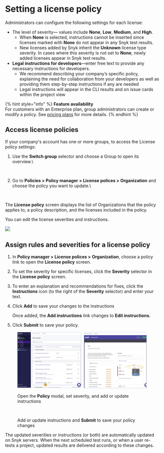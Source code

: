 # Setting a license policy

Administrators can configure the following settings for each license:

* The level of severity— values include **None**, **Low**, **Medium**, and **High**.
  * When **None** is selected, instructions cannot be inserted since licenses marked with **None** do not appear in any Snyk test results.
  * New licenses added by Snyk inherit the **Unknown** license type severity. In cases where this severity is not set to **None**, newly added licenses appear in Snyk test results.
* **Legal instructions for developers**—enter free text to provide any necessary instructions for developers.
  * We recommend describing your company’s specific policy, explaining the need for collaboration from your developers as well as providing them step-by-step instructions if any are needed
  * Legal instructions will appear in the CLI results and on issue cards within the project view

{% hint style="info" %}
**Feature availability**\
For customers with an Enterprise plan, group administrators can create or modify a policy. See [pricing plans](https://snyk.io/plans/) for more details.
{% endhint %}

## Access license policies

If your company's account has one or more groups, to access the License policy settings:

1.  Use the **Switch group** selector and choose a Group to open its overview.\


    <figure><img src="../../../.gitbook/assets/license_choose-group_19oct2022.png" alt=""><figcaption></figcaption></figure>
2.  Go to **Policies > Policy manager > License polices > Organization** and choose the policy you want to update.\\

    <figure><img src="../../../.gitbook/assets/policy_license_18oct2022.png" alt=""><figcaption></figcaption></figure>

The **License policy** screen displays the list of Organizations that the policy applies to, a policy description, and the licenses included in the policy.

You can edit the license severities and instructions.

![](../../../.gitbook/assets/choose-org\_customize\_19oct2022.png)

## Assign rules and severities for a license policy

1. In **Policy manager > License polices > Organization**, choose a policy link to open the **License policy** screen.
2. To set the severity for specific licenses, click the **Severity** selector in the **License policy** screen.
3. To enter an explanation and recommendations for fixes, click the **Instructions** icon (to the right of the **Severity** selector) and enter your text.
4.  Click **Add** to save your changes to the instructions

    Once added, the **Add instructions** link changes to **Edit instructions.**
5. Click **Submit** to save your policy.

<figure><img src="../../../.gitbook/assets/policy-severity-instructions-x_06oct2022.png" alt=""><figcaption><p>Open the <strong>Policy</strong> modal, set severity, and add or update instructions</p></figcaption></figure>

<figure><img src="../../../.gitbook/assets/policy-severity-instructions-2_06oct2022.png" alt=""><figcaption><p>Add or update instructions and <strong>Submit</strong> to save your policy changes</p></figcaption></figure>

The updated severities or instructions (or both) are automatically updated on Snyk servers. When the next scheduled test runs, or when a user re-tests a project, updated results are delivered according to these changes.
